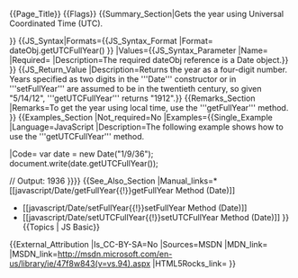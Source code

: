 {{Page_Title}}
{{Flags}}
{{Summary_Section|Gets the year using Universal Coordinated Time (UTC).

}}
{{JS_Syntax|Formats={{JS_Syntax_Format
|Format= dateObj.getUTCFullYear() }}
|Values={{JS_Syntax_Parameter
|Name=
|Required=
|Description=The required dateObj reference is a Date object.}}
}}
{{JS_Return_Value
|Description=Returns the year as a four-digit number. Years specified as two digits in the '''Date''' constructor or in '''setFullYear''' are assumed to be in the twentieth century, so given "5/14/12", '''getUTCFullYear''' returns "1912".}}
{{Remarks_Section
|Remarks=To get the year using local time, use the '''getFullYear''' method.
}}
{{Examples_Section
|Not_required=No
|Examples={{Single_Example
|Language=JavaScript
|Description=The following example shows how to use the '''getUTCFullYear''' method.

|Code= var date = new Date("1/9/36");
 document.write(date.getUTCFullYear());
 
 // Output: 1936
}}}}
{{See_Also_Section
|Manual_links=* [[javascript/Date/getFullYear{{!}}getFullYear Method (Date)]]
* [[javascript/Date/setFullYear{{!}}setFullYear Method (Date)]]
* [[javascript/Date/setUTCFullYear{{!}}setUTCFullYear Method (Date)]]
}}
{{Topics | JS Basic}}

{{External_Attribution
|Is_CC-BY-SA=No
|Sources=MSDN
|MDN_link=
|MSDN_link=http://msdn.microsoft.com/en-us/library/ie/47f8w843(v=vs.94).aspx
|HTML5Rocks_link=
}}
